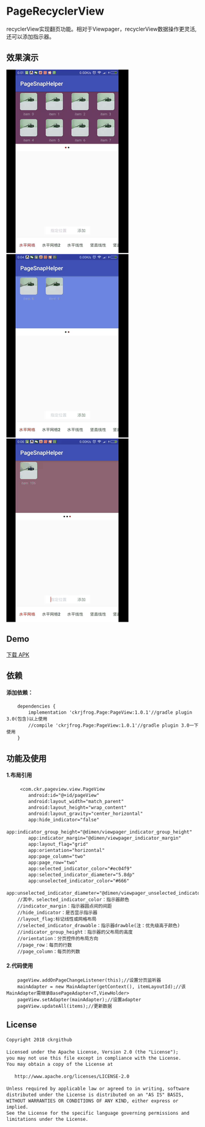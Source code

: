 # PageRecyclerView
recyclerView实现翻页功能。相对于Viewpager，recyclerView数据操作更灵活,还可以添加指示器。

## 效果演示
![](screenRecorder/Screenshot_1.gif)  ![](screenRecorder/Screenshot_2.gif)  ![](screenRecorder/Screenshot_3.gif)

## Demo
[下载 APK](apk/app-debug.apk)

## 依赖
#### 添加依赖：
```
	dependencies {
		implementation 'ckrjfrog.Page:PageView:1.0.1'//gradle plugin 3.0(包含)以上使用
		//compile 'ckrjfrog.Page:PageView:1.0.1'//gradle plugin 3.0一下使用
	}
```

## 功能及使用
#### 1.布局引用
```
     <com.ckr.pageview.view.PageView
        android:id="@+id/pageView"
        android:layout_width="match_parent"
        android:layout_height="wrap_content"
        android:layout_gravity="center_horizontal"
        app:hide_indicator="false"
        app:indicator_group_height="@dimen/viewpager_indicator_group_height"
        app:indicator_margin="@dimen/viewpager_indicator_margin"
        app:layout_flag="grid"
        app:orientation="horizontal"
        app:page_column="two"
        app:page_row="two"
        app:selected_indicator_color="#ec04f9"
        app:selected_indicator_diameter="5.8dp"
        app:unselected_indicator_color="#666"
        app:unselected_indicator_diameter="@dimen/viewpager_unselected_indicator_diameter"/>
    //其中，selected_indicator_color：指示器颜色
    //indicator_margin：指示器圆点间的间距
    //hide_indicator：是否显示指示器
    //layout_flag:标记线性或网格布局
    //selected_indicator_drawable：指示器drawble(注：优先级高于颜色)
    //indicator_group_height：指示器的父布局的高度
    //orientation：分页控件的布局方向
    //page_row：每页的行数
    //page_column：每页的列数
```
#### 2.代码使用
```
    pageView.addOnPageChangeListener(this);//设置分页监听器
    mainAdapter = new MainAdapter(getContext(), itemLayoutId);//该MainAdapter需继承BasePageAdapter<T,ViewHolder>
    pageView.setAdapter(mainAdapter);//设置adapter
    pageView.updateAll(items);//更新数据
```


License
-------

    Copyright 2018 ckrgithub

    Licensed under the Apache License, Version 2.0 (the "License");
    you may not use this file except in compliance with the License.
    You may obtain a copy of the License at

       http://www.apache.org/licenses/LICENSE-2.0

    Unless required by applicable law or agreed to in writing, software
    distributed under the License is distributed on an "AS IS" BASIS,
    WITHOUT WARRANTIES OR CONDITIONS OF ANY KIND, either express or implied.
    See the License for the specific language governing permissions and
    limitations under the License.
